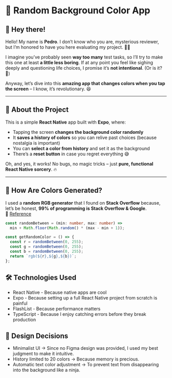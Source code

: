 # 🎨 Random Background Color App

## 👋 Hey there!

Hello! My name is **Pedro**. I don’t know who you are, mysterious reviewer, but I’m honored to have you here evaluating my project. 🎩✨

I imagine you’ve probably seen **way too many** test tasks, so I’ll try to make this one at least **a little less boring**. If at any point you feel like sighing deeply and questioning life choices, I promise it’s **not intentional**. (Or is it? 🤔)

Anyway, let’s dive into this **amazing app that changes colors when you tap the screen** – I know, it’s revolutionary. 😆

---

## 📌 About the Project

This is a simple **React Native** app built with **Expo**, where:

- Tapping the screen **changes the background color randomly**
- It **saves a history of colors** so you can relive past choices (because nostalgia is important)
- You can **select a color from history** and set it as the background
- There’s a **reset button** in case you regret everything 😅

Oh, and yes, it works! No bugs, no magic tricks – just **pure, functional React Native sorcery**. 🔥

---

## 🎨 How Are Colors Generated?

I used a **random RGB generator** that I found on **Stack Overflow** because, let’s be honest, **99% of programming is Stack Overflow & Google**.  
🔗 [Reference](https://stackoverflow.com/questions/23095637/how-do-you-get-random-rgb-in-javascript)

```ts
const randomBetween = (min: number, max: number) =>
  min + Math.floor(Math.random() * (max - min + 1));

const getRandomColor = () => {
  const r = randomBetween(0, 255);
  const g = randomBetween(0, 255);
  const b = randomBetween(0, 255);
  return `rgb(${r},${g},${b})`;
};
```

## 🛠️ Technologies Used

- React Native - Because native apps are cool
- Expo - Because setting up a full React Native project from scratch is painful
- FlashList - Because performance matters
- TypeScript - Because I enjoy catching errors before they break production

## 🧐 Design Decisions

- Minimalist UI → Since no Figma design was provided, I used my best judgment to make it intuitive.
- History limited to 20 colors → Because memory is precious.
- Automatic text color adjustment → To prevent text from disappearing into the background like a ninja.
